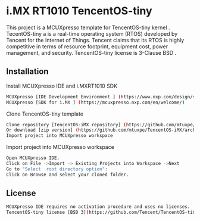 # i.MX RT1010 TencentOS-tiny
This project is a MCUXpresso template for TencentOS-tiny kernel .
TecentOS-tiny  a is a real-time operating system (RTOS) developed by Tencent for the Internet of Things. 
Tencent claims that its RTOS is highly competitive in terms of resource footprint, equipment cost, power management, and security.
TencentOS-tiny license is 3-Clause BSD .
## Installation
Install MCUXpresso IDE and i.MXRT1010 SDK
```bash
MCUXpresso [IDE Development Environment ] (https://www.nxp.com/design/software/development-software/mcuxpresso-software-and-tools/mcuxpresso-integrated-development-environment-ide/)
MCUXpresso [SDK for i.MX ] (https://mcuxpresso.nxp.com/en/welcome/)
```
Clone TencentOS-tiny template
```bash
Clone repository [TencentOS-iMX repository] (https://github.com/mtuxpe/TencentOS-iMX.git/)
Or download [zip version] (https://github.com/mtuxpe/TencentOS-iMX/archive/master.zip/) 
Import project into MCUXpresso workspace

```
Import project into MCUXpresso workspace
```bash
Open MCUXpresso IDE.
Click on File ->Import -> Existing Projects into Workspace ->Next
Go to "Select  root directory option":
Click on Browse and select your cloned folder.

```

## License
```bash
MCUXpresso IDE requires no activation procedure and uses no licenses.
TencentOS-tiny license [BSD 3](https://github.com/Tencent/TencentOS-tiny/blob/master/LICENSE/)
```